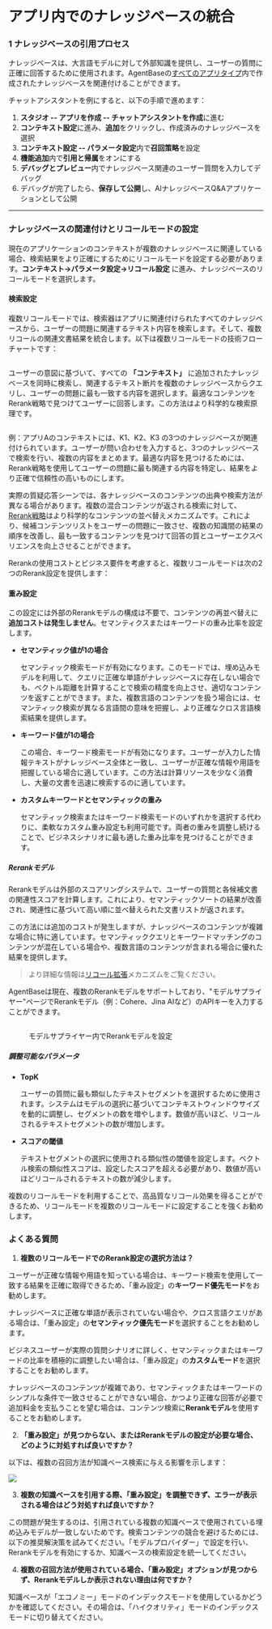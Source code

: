 # アプリ内でのナレッジベースの統合

### 1 ナレッジベースの引用プロセス

ナレッジベースは、大言語モデルに対して外部知識を提供し、ユーザーの質問に正確に回答するために使用されます。AgentBaseの[すべてのアプリタイプ](../application-orchestrate/#application_type)内で作成されたナレッジベースを関連付けることができます。

チャットアシスタントを例にすると、以下の手順で進めます：

1. **スタジオ -- アプリを作成 -- チャットアシスタントを作成**に進む
2. **コンテキスト設定**に進み、**追加**をクリックし、作成済みのナレッジベースを選択
3. **コンテキスト設定 -- パラメータ設定**内で**召回策略**を設定
4. **機能追加**内で**引用と帰属**をオンにする
5. **デバッグとプレビュー**内でナレッジベース関連のユーザー質問を入力してデバッグ
6. デバッグが完了したら、**保存して公開**し、AIナレッジベースQ&Aアプリケーションとして公開

***

### ナレッジベースの関連付けとリコールモードの設定

現在のアプリケーションのコンテキストが複数のナレッジベースに関連している場合、検索結果をより正確にするためにリコールモードを設定する必要があります。**コンテキスト→パラメータ設定→リコール設定** に進み、ナレッジベースのリコールモードを選択します。

<!-- #### Nから1への関連付け（レガシー）

Nから1への関連付けは、Function Call/ReActによって駆動され、各関連するナレッジベースがツール関数として機能します。LLM（大規模言語モデル）は、ユーザーの問題に最も適した1つのナレッジベースを選択してクエリを実行します。**推論の根拠は、ユーザーの問題とナレッジベースの説明の意味の一致度** に基づいています。

動作原理は以下の通りです：

<figure><img src="../../.gitbook/assets/image (190).png" alt=""><figcaption></figcaption></figure>

例：アプリケーションAのコンテキストには、K1、K2、K3の3つのナレッジベースが関連付けられています。Nから1への関連付け戦略を使用すると、ユーザーがアプリ内で問い合わせを行った際に、LLMはこれら3つのナレッジベースの説明を検索し、最も適切なナレッジベースを選択してその内容を用いて検索を実行します。

<figure><img src="../../../img/jp-n-to-1.png" alt=""><figcaption></figcaption></figure>

この方法では[Rerankモデル](https://docs.agentbase.ai/v/ja-jp/learn-more/extended-reading/retrieval-augment/rerank)の設定が不要ですが、このリコール戦略は1つのナレッジベースにのみ一致し、マッチング対象のナレッジベースはLLMがナレッジベースの説明を理解する能力に大きく依存しているため、検索されたナレッジベースが不完全で正確でない可能性があります。その結果、高品質なクエリ結果を提供できない可能性があります。

9月以降、この戦略は自動的に**複数リコール**に置き換えられる予定ですので、事前に変更を行ってください。

Nから1モードでは、リコール効果には主に3つの要因が影響します：

* **システムの推論モデルの能力** 一部のモデルはFunction Call/ReActの命令に対する遵守度が安定していません。
* **ナレッジベースの説明の明確さ** 説明内容は、LLMがユーザーの問題と関連するナレッジベースを推論するのに影響します。
* **ナレッジベースの数** ナレッジベースが多すぎると、LLMの推論の精度に影響し、同時に推論モデルのコンテキストウィンドウの長さを超える可能性があります。

**Nから1モードの関連付け効果を向上させる方法：**

- より良いシステム推論モデルを選択し、できるだけ少ない数のナレッジベースを関連付け、正確なナレッジベースの説明を提供します。

- ナレッジベースに文書内容をアップロードする際、システム推論モデルが自動的にナレッジベースの要約説明を生成します。このモードで最適なリコール効果を得るためには、「ナレッジベース→設定→ナレッジベースの説明」で、システムがデフォルトで作成した要約説明を確認し、その内容がナレッジベースの内容を明確に要約できているかを確認することができます。 -->

#### 検索設定

複数リコールモードでは、検索器はアプリに関連付けられたすべてのナレッジベースから、ユーザーの問題に関連するテキスト内容を検索します。そして、複数リコールの関連文書結果を統合します。以下は複数リコールモードの技術フローチャートです：

<figure><img src="../../../img/rerank-flow-chart.png" alt=""><figcaption></figcaption></figure>

ユーザーの意図に基づいて、すべての **「コンテキスト」** に追加されたナレッジベースを同時に検索し、関連するテキスト断片を複数のナレッジベースからクエリし、ユーザーの問題に最も一致する内容を選択します。最適なコンテンツをRerank戦略で見つけてユーザーに回答します。この方法はより科学的な検索原理です。

<figure><img src="../../../img/jp-rag-multiple.png" alt=""><figcaption></figcaption></figure>

例：アプリAのコンテキストには、K1、K2、K3 の3つのナレッジベースが関連付けられています。ユーザーが問い合わせを入力すると、3つのナレッジベースで検索を行い、複数の内容をまとめます。最適な内容を見つけるためには、Rerank戦略を使用してユーザーの問題に最も関連する内容を特定し、結果をより正確で信頼性の高いものにします。

実際の質疑応答シーンでは、各ナレッジベースのコンテンツの出典や検索方法が異なる場合があります。複数の混合コンテンツが返される検索に対して、[Rerank戦略](https://docs.agentbase.ai/v/ja-jp/learn-more/extended-reading/retrieval-augment/rerank)はより科学的なコンテンツの並べ替えメカニズムです。これにより、候補コンテンツリストをユーザーの問題に一致させ、複数の知識間の結果の順序を改善し、最も一致するコンテンツを見つけて回答の質とユーザーエクスペリエンスを向上させることができます。

Rerankの使用コストとビジネス要件を考慮すると、複数リコールモードは次の2つのRerank設定を提供します：

#### 重み設定

この設定には外部のRerankモデルの構成は不要で、コンテンツの再並べ替えに**追加コストは発生しません**。セマンティクスまたはキーワードの重み比率を設定します。

- **セマンティック値が1の場合**

  セマンティック検索モードが有効になります。このモードでは、埋め込みモデルを利用して、クエリに正確な単語がナレッジベースに存在しない場合でも、ベクトル距離を計算することで検索の精度を向上させ、適切なコンテンツを返すことができます。また、複数言語のコンテンツを扱う場合には、セマンティック検索が異なる言語間の意味を把握し、より正確なクロス言語検索結果を提供します。

- **キーワード値が1の場合**

  この場合、キーワード検索モードが有効になります。ユーザーが入力した情報テキストがナレッジベース全体と一致し、ユーザーが正確な情報や用語を把握している場合に適しています。この方法は計算リソースを少なく消費し、大量の文書を迅速に検索するのに適しています。

- **カスタムキーワードとセマンティックの重み**

  セマンティック検索またはキーワード検索モードのいずれかを選択する代わりに、柔軟なカスタム重み設定も利用可能です。両者の重みを調整し続けることで、ビジネスシナリオに最も適した重み比率を見つけることができます。

##### Rerankモデル

Rerankモデルは外部のスコアリングシステムで、ユーザーの質問と各候補文書の関連性スコアを計算します。これにより、セマンティックソートの結果が改善され、関連性に基づいて高い順に並べ替えられた文書リストが返されます。

この方法には追加のコストが発生しますが、ナレッジベースのコンテンツが複雑な場合に特に適しています。セマンティッククエリとキーワードマッチングのコンテンツが混在している場合や、複数言語のコンテンツが含まれる場合に優れた結果を提供します。

> より詳細な情報は[リコール拡張](https://docs.agentbase.ai/v/ja-jp/learn-more/extended-reading/retrieval-augment/rerank)メカニズムをご覧ください。

AgentBaseは現在、複数のRerankモデルをサポートしており、"モデルサプライヤー"ページでRerankモデル（例：Cohere、Jina AIなど）のAPIキーを入力することができます。

<figure><img src="../../../img/jp-rerank-model-api.png" alt=""><figcaption><p>モデルサプライヤー内でRerankモデルを設定</p></figcaption></figure>

##### 調整可能なパラメータ

- **TopK**

  ユーザーの質問に最も類似したテキストセグメントを選択するために使用されます。システムはモデルの選択に基づいてコンテキストウィンドウサイズを動的に調整し、セグメントの数を増やします。数値が高いほど、リコールされるテキストセグメントの数が増加します。

- **スコアの閾値**

  テキストセグメントの選択に使用される類似性の閾値を設定します。ベクトル検索の類似性スコアは、設定したスコアを超える必要があり、数値が高いほどリコールされるテキストの数が減少します。

複数のリコールモードを利用することで、高品質なリコール効果を得ることができるため、リコールモードを複数のリコールモードに設定することを強くお勧めします。

### よくある質問

1. **複数のリコールモードでのRerank設定の選択方法は？**

ユーザーが正確な情報や用語を知っている場合は、キーワード検索を使用して一致する結果を正確に取得できるため、「重み設定」の**キーワード優先モード**をお勧めします。

ナレッジベースに正確な単語が表示されていない場合や、クロス言語クエリがある場合は、「重み設定」の**セマンティック優先モード**を選択することをお勧めします。

ビジネスユーザーが実際の質問シナリオに詳しく、セマンティックまたはキーワードの比率を積極的に調整したい場合は、「重み設定」の**カスタムモード**を選択することをお勧めします。

ナレッジベースのコンテンツが複雑であり、セマンティックまたはキーワードのシンプルな条件で一致させることができない場合、かつより正確な回答が必要で追加料金を支払うことを望む場合は、コンテンツ検索に**Rerankモデル**を使用することをお勧めします。

2. **「重み設定」が見つからない、またはRerankモデルの設定が必要な場合、どのように対処すれば良いですか？**

以下は、複数の召回方法が知識ベース検索に与える影響を示します：

![](../../../img/jp-integrate-knowledge-within-app.png)

3. **複数の知識ベースを引用する際、「重み設定」を調整できず、エラーが表示される場合はどう対処すれば良いですか？**

この問題が発生するのは、引用されている複数の知識ベースで使用されている埋め込みモデルが一致しないためです。検索コンテンツの競合を避けるためには、以下の推奨解決策を試みてください。「モデルプロバイダー」で設定を行い、Rerankモデルを有効にするか、知識ベースの検索設定を統一してください。

4. **複数の召回方法が使用されている場合、「重み設定」オプションが見つからず、Rerankモデルしか表示されない理由は何ですか？**

知識ベースが「エコノミー」モードのインデックスモードを使用しているかどうかを確認してください。その場合は、「ハイクオリティ」モードのインデックスモードに切り替えてください。